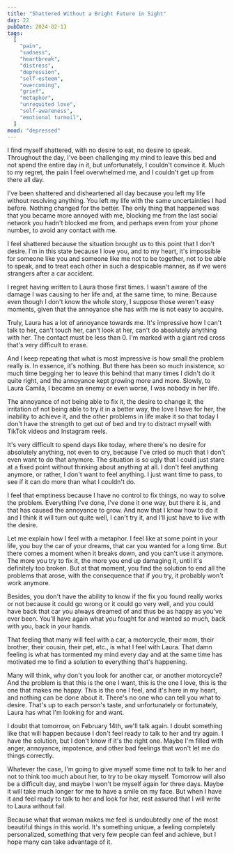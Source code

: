 ```yaml
---
title: "Shattered Without a Bright Future in Sight"
day: 22
pubDate: 2024-02-13
tags:
  [
    "pain",
    "sadness",
    "heartbreak",
    "distress",
    "depression",
    "self-esteem",
    "overcoming",
    "grief",
    "metaphor",
    "unrequited love",
    "self-awareness",
    "emotional turmoil",
  ]
mood: "depressed"
---
```


I find myself shattered, with no desire to eat, no desire to speak. Throughout the day, I've been challenging my mind to leave this bed and not spend the entire day in it, but unfortunately, I couldn't convince it. Much to my regret, the pain I feel overwhelmed me, and I couldn't get up from there all day.

I've been shattered and disheartened all day because you left my life without resolving anything. You left my life with the same uncertainties I had before. Nothing changed for the better. The only thing that happened was that you became more annoyed with me, blocking me from the last social network you hadn't blocked me from, and perhaps even from your phone number, to avoid any contact with me.

I feel shattered because the situation brought us to this point that I don't desire. I'm in this state because I love you, and to my heart, it's impossible for someone like you and someone like me not to be together, not to be able to speak, and to treat each other in such a despicable manner, as if we were strangers after a car accident.

I regret having written to Laura those first times. I wasn't aware of the damage I was causing to her life and, at the same time, to mine. Because even though I don't know the whole story, I suppose those weren't easy moments, given that the annoyance she has with me is not easy to acquire.

Truly, Laura has a lot of annoyance towards me. It's impressive how I can't talk to her, can't touch her, can't look at her, can't do absolutely anything with her. The contact must be less than 0. I'm marked with a giant red cross that's very difficult to erase.

And I keep repeating that what is most impressive is how small the problem really is. In essence, it's nothing. But there has been so much insistence, so much time begging her to leave this behind that many times I didn't do it quite right, and the annoyance kept growing more and more. Slowly, to Laura Camila, I became an enemy or even worse, I was nobody in her life.

The annoyance of not being able to fix it, the desire to change it, the irritation of not being able to try it in a better way, the love I have for her, the inability to achieve it, and the other problems in life make it so that today I don't have the strength to get out of bed and try to distract myself with TikTok videos and Instagram reels.

It's very difficult to spend days like today, where there's no desire for absolutely anything, not even to cry, because I've cried so much that I don't even want to do that anymore. The situation is so ugly that I could just stare at a fixed point without thinking about anything at all. I don't feel anything anymore, or rather, I don't want to feel anything. I just want time to pass, to see if it can do more than what I couldn't do.

I feel that emptiness because I have no control to fix things, no way to solve the problem. Everything I've done, I've done it one way, but there it is, and that has caused the annoyance to grow. And now that I know how to do it and I think it will turn out quite well, I can't try it, and I'll just have to live with the desire.

Let me explain how I feel with a metaphor. I feel like at some point in your life, you buy the car of your dreams, that car you wanted for a long time. But there comes a moment when it breaks down, and you can't use it anymore. The more you try to fix it, the more you end up damaging it, until it's definitely too broken. But at that moment, you find the solution to end all the problems that arose, with the consequence that if you try, it probably won't work anymore.

Besides, you don't have the ability to know if the fix you found really works or not because it could go wrong or it could go very well, and you could have back that car you always dreamed of and thus be as happy as you've ever been. You'll have again what you fought for and wanted so much, back with you, back in your hands.

That feeling that many will feel with a car, a motorcycle, their mom, their brother, their cousin, their pet, etc., is what I feel with Laura. That damn feeling is what has tormented my mind every day and at the same time has motivated me to find a solution to everything that's happening.

Many will think, why don't you look for another car, or another motorcycle? And the problem is that this is the one I want, this is the one I love, this is the one that makes me happy. This is the one I feel, and it's here in my heart, and nothing can be done about it. There's no one who can tell you what to desire. That's up to each person's taste, and unfortunately or fortunately, Laura has what I'm looking for and want.

I doubt that tomorrow, on February 14th, we'll talk again. I doubt something like that will happen because I don't feel ready to talk to her and try again. I have the solution, but I don't know if it's the right one. Maybe I'm filled with anger, annoyance, impotence, and other bad feelings that won't let me do things correctly.

Whatever the case, I'm going to give myself some time not to talk to her and not to think too much about her, to try to be okay myself. Tomorrow will also be a difficult day, and maybe I won't be myself again for three days. Maybe it will take much longer for me to have a smile on my face. But when I have it and feel ready to talk to her and look for her, rest assured that I will write to Laura without fail.

Because what that woman makes me feel is undoubtedly one of the most beautiful things in this world. It's something unique, a feeling completely personalized, something that very few people can feel and achieve, but I hope many can take advantage of it.
